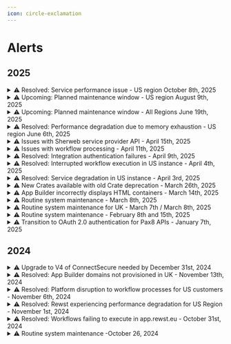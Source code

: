 ```yaml
---
icon: circle-exclamation
---
```


# Alerts

## 2025

<details>

<summary>⚠️ Resolved: Service performance issue - US region October 8th, 2025</summary>

On October 8, 2025, following a routine platform deployment, our US region experienced degraded performance affecting workflow execution speeds. From 10:30 AM EDT to 12:31 PM EDT, customers may have noticed slower task completion times and some webhook timeouts.

During this platform update, we introduced an enhancement to improve task log storage by writing data to cloud storage in addition to the existing database storage method. However, the new implementation opened a new AWS connection for each task log operation instead of reusing existing connections. This led to excessive resource use on our workflow processing servers and temporary performance degradation.\
\
Our engineering team identified the issue within approximately 30 minutes of the update’s completion and deployed a fix. Service was fully restored by 12:31 PM EDT. It's recommended that all customers verify that tasks executed in their workflows executed as expected during this degradation window.\
\
We apologize for any inconvenience this incident caused. We take platform stability seriously and are committed to learning from this incident to provide you with more reliable service. The swift detection and resolution demonstrates our team's ability to respond quickly to issues, and the improvements we're implementing will help prevent similar issues in the future.&#x20;

#### Updates

You can monitor live updates and service status at: [https://status.rewst.io/](https://status.rewst.io/)

#### Need help?

Rewst support is always available here: [https://discord.gg/rewst](https://discord.gg/rewst)

#### Create a ticket

[Email the team](mailto:roc@rewst.io)  and someone will be in touch ASAP.

</details>

<details>

<summary>⚠️ Upcoming: Planned maintenance window - US region August 9th, 2025</summary>

On Saturday, August 9th, at 11:45 PM EDT, Rewst will be performing performing brief maintenance on the US instance [app.rewst.io](http://app.rewst.io/). Our engineering team will be conducting work involving database connection management to ensure continued platform stability and performance. During this brief window, the Rewst platform, including the user interface, API access, and workflow execution, will be temporarily unavailable. The duration of this work outage will be approximately five minutes. Normal operation will resume immediately after the work is complete. We believe that disruption will be minimal, but recommend that you monitor for failed workflows after the maintenance is conducted, and rerun workflows as needed.&#x20;

#### Updates

You can monitor live updates and service status at: [https://status.rewst.io/](https://status.rewst.io/)

#### Need help?

Rewst support is always available here: [https://discord.gg/rewst](https://discord.gg/rewst)

#### Create a ticket

[Email the team](mailto:roc@rewst.io)  and someone will be in touch ASAP.

</details>

<details>

<summary>⚠️ Upcoming: Planned maintenance window - All Regions June 19th, 2025</summary>

On Saturday, July 19th, the Rewst engineering team will be performing regional critical PostgreSQL upgrades and infrastructure enhancements. The Rewst platform—including the user interface, API access, and all workflow execution—may be intermittently unavailable during the maintenance window. While the duration may be as little as 15 minutes, there is potential for it to last as much as two hours. Our team will work to minimize service disruption in each region. We recommend rescheduling any critical automations during those periods. Please check your region's maintenance time window in the list below. While we'll try to minimize disruptions, we do recommend rescheduling any critical automations during that period.

The maintenance is scheduled across multiple regions during off-hours as follows:\


* US Instance:
  * Date: Saturday, July 19, 2025 10:00 PM – Sunday, July 20, 2025 12:00 AM EDT
  * Sunday, July 20, 2025 02:00 – 04:00 UTC
* UK Instance:
  * Date: Saturday, July 19, 2025 2:00 AM – 4:00 AM BST
  * Saturday, July 19, 2025 01:00 – 03:00 UTC
* EU Instance:
  * Date: Saturday, July 19, 2025 3:00 AM – 5:00 AM CEST
  * Saturday, July 19, 2025 01:00 – 03:00 UTC
* AU Instance:
  * Date: Sunday, July 20, 2025 2:00 AM – 4:00 AM AEST
  * Saturday, July 19, 2025 16:00 – 18:00 UTC

#### Updates

You can monitor live updates and service status at: [https://status.rewst.io/](https://status.rewst.io/)

#### Need help?

Rewst support is always available here: [https://discord.gg/rewst](https://discord.gg/rewst)

#### Create a ticket

[Email the team](mailto:roc@rewst.io)  and someone will be in touch ASAP.

</details>

<details>

<summary>⚠️ Resolved: Performance degradation due to memory exhaustion - US region June 6th, 2025</summary>

On June 6, 2025, from 8:15 AM to 10:00 AM EDT, we detected that workflow processing in Rewst was experiencing significant delays in the US region. The issue has since been resolved, and workflows are now processing normally.&#x20;

We appreciate your patience as we continue to strengthen our systems. Our team has taken steps to improve monitoring and infrastructure responsiveness to help prevent similar incidents across all regions in the future.

#### Updates

For ongoing status updates, please visit: [https://status.rewst.io/](https://status.rewst.io/)

#### Need Help?

Rewst support is always available here: [https://discord.gg/rewst](https://discord.gg/rewst)

#### Create a Ticket

[Email the team](mailto:roc@rewst.io)  and someone will be in touch ASAP.

</details>

<details>

<summary>⚠️ Issues with Sherweb service provider API - April 15th, 2025</summary>

We are currently experiencing issues with the Sherweb Service Provider API, which is impacting functionality in Sherweb-related integrations. Our team is in active communication with Sherweb to better understand the root cause and work toward a resolution. We'll provide updates as more information becomes available.

If you have any urgent concerns, please contact your support team.

* **Discord** - The ROC is always available here: [https://discord.gg/rewst](https://discord.gg/rewst)
* **Create a Ticket** - [Email the team](mailto:roc@rewst.io) and someone will be in touch ASAP!

</details>

<details>

<summary>⚠️ Issues with workflow processing - April 11th, 2025</summary>

On April 11 at 1:30 ET, we detected some functionalities within Rewst are currently impaired. Users are experiencing issues related to multi-level default values not properly populating. This is primarily being experienced with certain ITGlue functionalities. We have identified a fix and are rolling it out on a region-by-region basis.

If you have any urgent concerns, please contact your support team.

* **Discord** - The ROC is always available here: [https://discord.gg/rewst](https://discord.gg/rewst)
* **Create a Ticket** - [Email the team](mailto:roc@rewst.io) and someone will be in touch ASAP!

</details>

<details>

<summary>⚠️ Resolved: Integration authentication failures - April 9th, 2025</summary>

On April 9th, Our monitoring system detected that authentication for some integrations in Rewst are experiencing failures. We are currently investigating the issue and will provide more information as soon as it is available.

If you have any urgent concerns, please contact your support team.

* **Discord** - The ROC is always available here: [https://discord.gg/rewst](https://discord.gg/rewst)
* **Create a Ticket** - [Email the team](mailto:roc@rewst.io) and someone will be in touch ASAP!

</details>

<details>

<summary>⚠️ Resolved: Interrupted workflow execution in US instance - April 4th, 2025</summary>

On April 4, Rewst identified an issue that interrupted workflow execution in the US instance from 2:30 PM EDT to 2:45 PM EDT. Running workflows may have been interrupted and may need to be restarted.&#x20;

If you have any urgent concerns, please contact your support team.

* **Discord** - The ROC is always available here: [https://discord.gg/rewst](https://discord.gg/rewst)
* **Create a Ticket** - [Email the team](mailto:roc@rewst.io) and someone will be in touch ASAP!

</details>

<details>

<summary>⚠️ Resolved: Service degradation in US instance - April 3rd, 2025</summary>

As of April 3, 2025 at 5:00 PM EDT, Rewst has identified an issue that is causing service degradation in the US instance. We are actively working to resolve the issue. We will update you when a permanent fix is implemented.

If you have any urgent concerns, please contact your support team.

* **Discord** - The ROC is always available here: [https://discord.gg/rewst](https://discord.gg/rewst)
* **Create a Ticket** - [E-mail the team](mailto:roc@rewst.io) and someone will be in touch ASAP!

</details>

<details>

<summary>⚠️ New Crates available with old Crate deprecation - March 26th, 2025</summary>

We're thrilled to announce the launch of four new crates in the Crate Marketplace:

* Microsoft: User Onboarding
* Google: User Onboarding
* Microsoft: User Offboarding
* Google: User Offboarding

These new crates come with the latest features and enhancements to make your user onboarding and user offboarding processes smoother and more efficient. **The following crates will no longer be available in the Crate Marketplace as of April 4, 2025**:

* Rewst: User Onboarding
* User Offboarding v2
* User Offboarding Crate

While these crates will still function, they will not receive any additional feature enhancements. We recommend migrating to the new crates listed above to take advantage of the latest updates.\
For crate migration assistance, please reference the [migrating-between-crate-versions.md](../documentation/crates/migrating-between-crate-versions.md "mention") and [crate-deprecation-faq.md](../prebuilt-automations/crates/crate-deprecation-faq.md "mention").

If you have any urgent concerns, please contact your support team.

* **Discord** - The ROC is always available here: [https://discord.gg/rewst](https://discord.gg/rewst)
* **Create a Ticket** - [E-mail the team](mailto:roc@rewst.io) and someone will be in touch ASAP!

</details>

<details>

<summary>⚠️ App Builder incorrectly displays HTML containers - March 14th, 2025</summary>

On Friday, March 14th, some Rewst users experienced disruptions with App Builder where their HTML containers were not displaying correctly. The issue has been identified and a resolution has been implemented.&#x20;

If you have any urgent concerns, please contact your support team.

* **Discord** - The ROC is always available here: [https://discord.gg/rewst](https://discord.gg/rewst)
* **Create a Ticket** - [E-mail the team](mailto:roc@rewst.io) and someone will be in touch ASAP!

</details>

<details>

<summary>⚠️ Routine system maintenance - March 8th, 2025</summary>

We will be performing maintenance on: **Saturday**, **March 8th, 2025 from 1000 - 1300 EST (1500 – 1800 UTC).**

You may experience periodic service interruptions during the maintenance window across all regions.

If you have any urgent concerns, please contact your support team.

* **Discord** - The ROC is always available here: [https://discord.gg/rewst](https://discord.gg/rewst)
* **Create a Ticket** - [E-mail the team](mailto:roc@rewst.io) and someone will be in touch ASAP!

</details>

<details>

<summary>⚠️ Routine system maintenance for UK - March 7th / March 8th, 2025</summary>

We will be performing maintenance on:\
**March 7th, 2025** 2100–2300 EST / March 8th, 2025 0200–0400 UTC

No outages or end user impacts are expected. Thank you for your understanding.&#x20;

If you have any urgent concerns, please contact your support team.

* **Discord** - The ROC is always available here: [https://discord.gg/rewst](https://discord.gg/rewst)
* **Create a Ticket** - [E-mail the team](mailto:roc@rewst.io) and someone will be in touch ASAP!

</details>

<details>

<summary>⚠️ Routine system maintenance - February 8th and 15th, 2025</summary>

We will be performing maintenance on:\
**Saturday**, February 8th, 2025 from 2:00PM – 4:00PM EST (19:00–21:00 UTC)\
**Saturday**, February 15th, 2025 from 2:00PM – 4:00PM EST (19:00–21:00 UTC)

Please note: You may experience periodic service interruptions during the maintenance windows for instances hosted in the US region.

If you have any urgent concerns, please contact your support team.

* **Discord** - The ROC is always available here: [https://discord.gg/rewst](https://discord.gg/rewst)
* **Create a Ticket** - [E-mail the team](mailto:roc@rewst.io) and someone will be in touch ASAP!

</details>

<details>

<summary>⚠️ Transition to OAuth 2.0 authentication for Pax8 APIs - January 7th, 2025</summary>

As of **January 31st, 2025**, Pax8 will retire API Key requests as a method of authentication. To ensure uninterrupted access to the Pax8 integration, Rewst customers are required to transition to OAuth 2.0 for API authentication.

To continue using the Pax8 integration with Rewst, you will need to transition to OAuth 2.0 authentication before January 31st, 2025. For information on how to update the configuration in Rewst, check this page: [Broken link](broken-reference "mention")

This transition to OAuth 2.0 provides enhanced security, streamlined user experience, and improved API access management.&#x20;

If you have any questions or need assistance with the transition, our team is here to help.

* **Discord** - The ROC is always available here: [https://discord.gg/rewst](https://discord.gg/rewst)
* **Create a Ticket** - [E-mail the team](mailto:roc@rewst.io) and someone will be in touch ASAP!

</details>

## 2024

<details>

<summary>⚠️ Upgrade to V4 of ConnectSecure needed by December 31st, 2024</summary>

We’re excited to share an important update regarding your ConnectSecure integrations (formerly CyberCNS). To enhance functionality and ensure seamless performance, we’ve developed a new V4 version of the ConnectSecure integration. This update is designed to provide improved capabilities and long-term support as we transition from the V3 integration, which will reach its end-of-life on December 31st, 2024.

While the migration to V4 requires a few configuration steps, we’ve made the process straightforward. Simply reach out to your ConnectSecure representative or log in to your ConnectSecure instance to obtain your V4 credentials and hostname. Please note that related endpoints in your existing generic actions will also need to be updated to the new URLs.

To make the transition as smooth as possible, we’ve created detailed migration documentation, which you can find here: [https://docs.rewst.help/documentation/integrations/security/cybercns/connectsecure-integration-migration-v3-to-v4](https://docs.rewst.help/documentation/integrations/security/cybercns/connectsecure-integration-migration-v3-to-v4).

We’re here to support you every step of the way. If you have any questions or need assistance, don’t hesitate to reach out to our team.Thank you for partnering with Rewst as we continue to enhance your experience with ConnectSecure!

</details>

<details>

<summary>⚠️ Resolved: App Builder domains not provisioned in UK - November 13th, 2024</summary>

### Issue Resolved

**Date**: Friday, November 13th, 2024\
**Time**: 7:38 PM EDT

We were performing upgrades across all Rewst instances to how we provision domains for live sites. The upgrades were successful in all of our instances, but failed in prod US at 6:33 PM EST. We were troubleshooting for 50 minutes and managed to roll back at 7:23PM bringing rew.st domains back up. There was additional work needed to get custom domains back, which was completed at 7:38PM.

### Issue Identified

**Date**: Friday, November 13th, 2024\
**Time**: 6:33 PM EDT

App Builder domains were not being provisioned in UK leading to live sites not being available.&#x20;

### **Updates**&#x20;

For the latest information, please refer to [https://status.rewst.io/](https://status.rewst.io/)

Please contact our support team if you have any questions or need further assistance.

* **Discord** - The ROC is always available here: [https://discord.gg/rewst](https://discord.gg/rewst)
* **Create a Ticket** - [E-mail the team](mailto:roc@rewst.io) and someone will be in touch ASAP!

</details>

<details>

<summary>⚠️ Resolved: Platform disruption to workflow processes for US customers - November 6th, 2024</summary>

**Date:** Wednesday, November 6th, 2024

**Time:** 10:53 AM - 11:40AM EST

On November 6, 2024, from 10:53 AM EST to 11:40 AM EST, an unintended disruption occurred in our production environment, impacting workflow processing for our US customers. While working towards a resolution, there were failures of workflows running at the time. This temporarily affected real-time processing across parts of our application. The issue was resolved and workflows are running as normal.&#x20;

Thank you for your understanding as we work to strengthen our safeguards. We are committed to maintaining the reliability and resilience of our platform and will continue to enhance our processes to prevent such incidents in the future.

**Updates**&#x20;

For the latest information, please refer to [https://status.rewst.io/](https://status.rewst.io/)

Please contact our support team if you have any questions or need further assistance.

* **Discord** - The ROC is always available here: [https://discord.gg/rewst](https://discord.gg/rewst)
* **Create a Ticket** - [E-mail the team](mailto:roc@rewst.io) and someone will be in touch ASAP!

</details>

<details>

<summary>⚠️ Resolved: Rewst experiencing performance degradation for US Region - November 1st, 2024</summary>

### Issue Resolved

**Date**: Friday, November 1st, 2024\
**Time**: 4:30 PM EDT

After further investigation, it was discovered that a previous settings change intended to improve performance was causing timeouts because of the large number of connections in the environment. Upon reverting the setting, performance returned back to normal around 4:30PM EDT.

### Issue Identified

**Date:** Friday, November 1st, 2024

**Time:** 11:58 AM EST

ReOn Friday, November 1, 2024 beginning at 10:23AM EDT, the workflow engine began exhibiting slow performance while executing tasks. Our platform team was alerted when the pending task queue grew out of normal boundaries and began investigating the problem.

### Updates

**Time:** 2:00 PM EST\
\
Investigation showed that increasing the number of worker nodes had an adverse affect on workflow processing, pointing to a potential issue with the message queue system experiencing timeouts. To stabilize the task queues, the team adjusted the number of worker nodes until processing normalized, while continuing to troubleshoot the root cause. By 2PM EDT, the task processing rate was normalized, although still slower than normal.

For the latest information, please refer to [https://status.rewst.io/](https://status.rewst.io/)

Please contact our support team if you have any questions or need further assistance.

* **Discord** - The ROC is always available here: [https://discord.gg/rewst](https://discord.gg/rewst)
* **Create a Ticket** - [E-mail the team](mailto:roc@rewst.io) and someone will be in touch ASAP!

</details>

<details>

<summary>⚠️ Resolved: Workflows failing to execute in app.rewst.eu - October 31st, 2024</summary>

**Date:** Thursday, October 31st, 2024

**Time:** 8:20 UTC / 4:20 AM EDT

October 31st, 2024 at 8:20 UTC Rewst discovered an issue with workflow executions initializing in the European instance. UK Customers were not affected. This was escalated internally for review per the standard process. Rewst traced the issue to a partition issue. This issue was fixed and Rewst is currently operating as normal while we work to publish a long-term fix to ensure this doesn't happen again.

**Updates**&#x20;

For the latest information, please refer to [https://status.rewst.io/](https://status.rewst.io/)

Please contact our support team if you have any questions or need further assistance.

* **Discord** - The ROC is always available here: [https://discord.gg/rewst](https://discord.gg/rewst)
* **Create a Ticket** - [E-mail the team](mailto:roc@rewst.io) and someone will be in touch ASAP!

</details>

<details>

<summary>⚠️  Routine system maintenance -October 26, 2024</summary>

**Date:** Saturday, October 26, 2024

**Time:** 3PM to 3:30PM ET

During this period, the system will remain online; however, you may experience temporary performance degradation, such as slower response times. We appreciate your understanding as we work to enhance the performance and reliability of our platform. If you have any concerns or experience significant issues, please reach out to our support team or your CSM.

</details>
